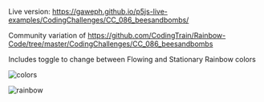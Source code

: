 Live version: https://gaweph.github.io/p5js-live-examples/CodingChallenges/CC_086_beesandbombs/

Community variation of https://github.com/CodingTrain/Rainbow-Code/tree/master/CodingChallenges/CC_086_beesandbombs

Includes toggle to change between Flowing and Stationary Rainbow colors

![colors](https://gaweph.github.io/p5js-live-examples/CodingChallenges/CC_086_beesandbombs/images/beesandbombs_rainbow.gif)

![rainbow](https://gaweph.github.io/p5js-live-examples/CodingChallenges/CC_086_beesandbombs/images/beesandbombs_rainbow_flowing.gif)
